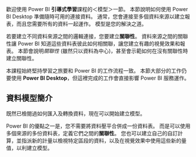 歡迎使用 Power BI **引導式學習**課程的＜模型＞一節。 本節說明如何使用 Power BI Desktop 準備隨時可用的連接資料。 通常，您會連接至多個資料來源以建立報表，而且您需要所有的資料一起運作。 模型是您的解決之道。

若要建立不同資料來源之間的邏輯連接，您要建立**關聯性**。 資料來源之間的關聯性讓 Power BI 知道這些資料表彼此如何相關聯，讓您建立有趣的視覺效果和報表。 本節會說明*關聯性* (雖然只以資料為中心)，甚至會示範如何在沒有關聯性時建立關聯性。

本課程始終堅持學習之旅要和 Power BI 的工作流程一致。 本節大部分的工作仍要使用 **Power BI Desktop**，但這裡完成的工作會直接影響 Power BI 服務運作。

## <a name="introduction-to-modeling-your-data"></a>資料模型簡介
既然已檢閱過如何匯入及轉換資料，現在可以開始建立模型。

Power BI 的優點之一是，您不需要將資料壓平合併成一份資料表。 而是可以使用多個來源的多份資料表，定義它們之間的**關聯性**。 您也可以建立自己的自訂計算，並指派新的計量以檢視特定區段的資料，以及在視覺效果中使用這些新的量值，以利建立模型。

